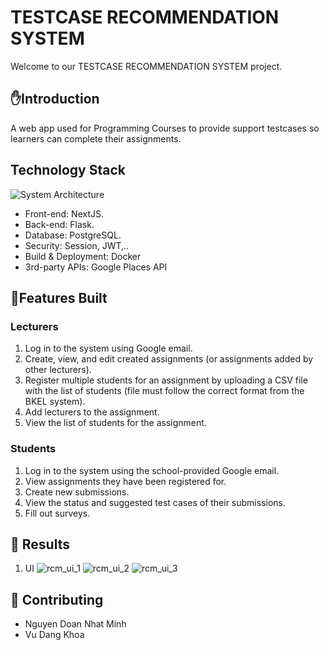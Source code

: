 # TESTCASE RECOMMENDATION SYSTEM
Welcome to our TESTCASE RECOMMENDATION SYSTEM project.

## ✋Introduction 

 A web app used for Programming Courses to provide support testcases so learners can complete their assignments.

## Technology Stack
![System Architecture](https://github.com/user-attachments/assets/4e2e9927-6f17-410f-b55d-7812454716d0)
* Front-end: NextJS.
* Back-end: Flask.
* Database: PostgreSQL.
* Security: Session, JWT,..
* Build & Deployment: Docker
* 3rd-party APIs: Google Places API

## 🎯Features Built
### Lecturers

1. Log in to the system using Google email.
2. Create, view, and edit created assignments (or assignments added by other lecturers).
3. Register multiple students for an assignment by uploading a CSV file with the list of students (file must follow the correct format from the BKEL system).
4. Add lecturers to the assignment.
5. View the list of students for the assignment.
### Students

1. Log in to the system using the school-provided Google email.
2. View assignments they have been registered for.
3. Create new submissions.
4. View the status and suggested test cases of their submissions.
5. Fill out surveys.

## 🦫 Results
1. UI
![rcm_ui_1](https://github.com/user-attachments/assets/f5c9c0dd-1a59-414f-a190-7623d6a1df8c)
![rcm_ui_2](https://github.com/user-attachments/assets/e1996a67-54e5-4019-af43-2c97b22005aa)
![rcm_ui_3](https://github.com/user-attachments/assets/edf27d91-43cd-4036-b658-08ddc46e861f)

## :wave: Contributing
* Nguyen Doan Nhat Minh
* Vu Dang Khoa
